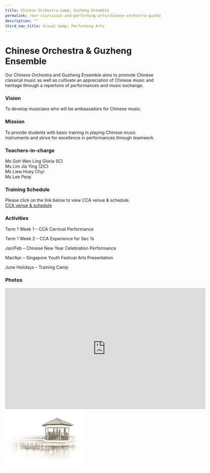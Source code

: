 ```yaml
---
title: Chinese Orchestra &amp; Guzheng Ensemble
permalink: /our-cca/visual-and-performing-arts/chinese-orchestra-guzheng-ensemble/
description: ""
third_nav_title: Visual &amp; Performing Arts
---
```

# **Chinese Orchestra &amp; Guzheng Ensemble**

Our Chinese Orchestra and Guzheng Ensemble aims to promote Chinese classical music as well as cultivate an appreciation of Chinese music and heritage through a repertoire of performances and music exchange.

### Vision
To develop musicians who will be ambassadors for Chinese music.

### Mission
To provide students with basic training in playing Chinese music instruments and strive for excellence in performances through teamwork.

### Teachers-in-charge
Ms Goh Wen Ling Gloria (IC)    
Ms Lim Jia Ying (2IC)   
Ms Liew Huey Chyi    
Ms Lee Peiqi  

### Training Schedule&nbsp;

Please click on the link below to view CCA venue &amp; schedule.&nbsp;  
[CCA venue &amp; schedule](/our-cca/cca/cca-venue-schedule/)

### Activities

Term 1 Week 1 – CCA Carnival Performance

Term 1 Week 2 – CCA Experience for Sec 1s

Jan/Feb – Chinese New Year Celebration Performance

Mar/Apr – Singapore Youth Festival Arts Presentation

June Holidays – Training Camp

### Photos
<iframe allowfullscreen="true" height="394" width="650" frameborder="0" src="https://docs.google.com/presentation/d/e/2PACX-1vRaZkx5kSUGpYd9NuFV6vMIkWnb-4Uq53udsYBJSTqssF1b6x9N4d48i3qeIX2GcjXpu2A4JNfiTDsq/embed?start=true&amp;loop=true&amp;delayms=5000"></iframe>

<img style="width:50%" src="/images/pavilion.png">